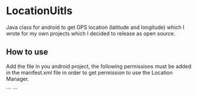 # LocationUitls

Java class for android to get GPS location (latitude and longitude) which I wrote for my own projects which I decided to release as open source.

## How to use
Add the file in you android project, the following permissions must be added in the manifest.xml file in order to get permission to use the Location Manager.

´´´
<uses-permission android:name="android.permission.ACCESS_NETWORK_STATE" />
<uses-permission android:name="android.permission.ACCESS_COARSE_LOCATION" />
´´´
